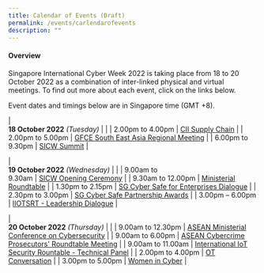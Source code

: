 ```yaml
---
title: Calendar of Events (Draft)
permalink: /events/carlendarofevents
description: ""
---
```

#### **Overview**

Singapore International Cyber Week 2022 is taking place from 18 to 20 October 2022 as a combination of inter-linked physical and virtual meetings. To find out more about each event, click on the links below.

Event dates and timings below are in Singapore time (GMT +8). 

| <br> **18 October 2022** *(Tuesday)*   |                                                                                             |
| 2.00pm to 4.00pm           | [CII Supply Chain](/events/18-October-2022/CSC) |
| 2.00pm to 5.00pm              | [GFCE South East Asia Regional Meeting](/events/18-October-2022/GFCE)   |
| 6.00pm to 9.30pm          | [SICW Summit](/events/18-October-2022/summit)   |

| <br> **19 October 2022** *(Wednesday)* |                                                                                                |
| 9.00am to <br>9.30am           | [SICW Opening Ceremony](/events/19-October-2022/OC)    |
| 9.30am to 12.00pm           | [Ministerial Roundtable](/events/19-October-2022/MRT) |
| 1.30pm to 2.15pm           | [SG Cyber Safe for Enterprises Dialogue](/events/19-October-2022/SCD) |
| 2.30pm to 3.00pm           | [SG Cyber Safe Partnership Awards](/events/19-October-2022/SCDawards) |
| 3.00pm – 6.00pm                | [IIOTSRT - Leadership Dialogue](/events/19-October-2022/IOT-LD) |

|<br>**20 October 2022** *(Thursday)*  |                                                                                                |
| 9.00am to 12.30pm             | [ASEAN Ministerial Conference on Cybersecurity](/events/20-October-2022/AMCC)   |
| 9.00am to 6.00pm                | [ASEAN Cybercrime Prosecutors' Roundtable Meeting](/events/20-October-2022/ACPRM)   |
| 9.00am to 11.00am           | [International IoT Security Rountable - Technical Panel](/events/20-October-2022/IISR-TP)     |
| 2.00pm to 4.00pm              | [OT Conversation](/events/20-October-2022/OTC)   |
| 3.00pm to 5.00pm          | [Women in Cyber](/events/20-October-2022/WIC)   |
